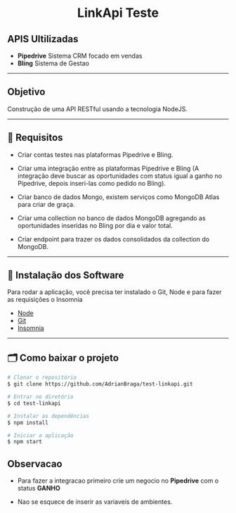 <h1 style='text-align: center'>LinkApi Teste</h1>

## APIS Ultilizadas

- **Pipedrive** Sistema CRM focado em vendas <br>
- **Bling** Sistema de Gestao

---
## Objetivo
Construção de uma API RESTful usando a tecnologia NodeJS.

---
## 📄 Requisitos

- Criar contas testes nas plataformas Pipedrive e Bling.

- Criar uma integração entre as plataformas Pipedrive e Bling (A integração deve buscar as oportunidades com status igual a ganho no Pipedrive, depois inseri-las como pedido no Bling).

- Criar banco de dados Mongo, existem serviços como MongoDB Atlas para criar de graça.

- Criar uma collection no banco de dados MongoDB agregando as oportunidades inseridas no Bling por dia e valor total.

- Criar endpoint para trazer os dados consolidados da collection do MongoDB.

---
## 👣 Instalação dos Software

Para rodar a aplicação, você precisa ter instalado o Git, Node e para fazer as requisições o Insomnia
- [Node](https://nodejs.org/en/)
- [Git](https://git-scm.com/downloads/)
- [Insomnia](https://insomnia.rest/download)

---

## 🗂️ Como baixar o projeto

```bash
# Clonar o repositório
$ git clone https://github.com/AdrianBraga/test-linkapi.git

# Entrar no diretório
$ cd test-linkapi

# Instalar as dependências
$ npm install

# Iniciar a aplicação
$ npm start
```
## Observacao

- Para fazer a integracao primeiro crie um negocio no **Pipedrive** com o status **GANHO**

- Nao se esquece de inserir as variaveis de ambientes.
